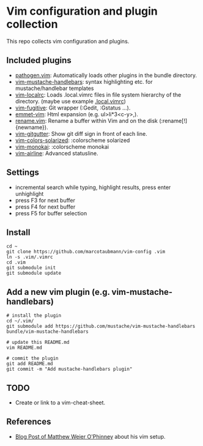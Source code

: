 Vim configuration and plugin collection
=======================================

This repo collects vim configuration and plugins.

Included plugins
----------------
  * [pathogen.vim](https://github.com/tpope/vim-pathogen): Automatically loads other plugins in the bundle directory.
  * [vim-mustache-handlebars](https://github.com/mustache/vim-mustache-handlebars): syntax highlighting etc. for mustache/handlebar templates
  * [vim-localrc](https://github.com/thinca/vim-localrc): Loads .local.vimrc files in file system hierarchy of the directory. (maybe use example [.local.vimrc](./examples/.local.vimrc))
  * [vim-fugitive](http://github.com/tpope/vim-fugitive.git): Git wrapper (:Gedit, :Gstatus ...).
  * [emmet-vim](https://github.com/mattn/emmet-vim): Html expansion (e.g. ul&gt;li\*3&lt;c-y&gt;,).
  * [rename.vim](https://github.com/danro/rename.vim): Rename a buffer within Vim and on the disk (:rename[!] {newname}).
  * [vim-gitgutter](https://github.com/airblade/vim-gitgutter): Show git diff sign in front of each line.
  * [vim-colors-solarized](https://github.com/altercation/vim-colors-solarized): :colorscheme solarized
  * [vim-monokai](https://github.com/sickill/vim-monokai): :colorscheme monokai
  * [vim-airline](https://github.com/bling/vim-airline): Advanced statusline.

Settings
--------
  * incremental search while typing, highlight results, press enter unhighlight
  * press F3 for next buffer
  * press F4 for next buffer
  * press F5 for buffer selection

Install
-------
    cd ~
    git clone https://github.com/marcotaubmann/vim-config .vim
    ln -s .vim/.vimrc
    cd .vim
    git submodule init
    git submodule update


Add a new vim plugin (e.g. vim-mustache-handlebars)
---------------------------------------------------
    # install the plugin
    cd ~/.vim/
    git submodule add https://github.com/mustache/vim-mustache-handlebars bundle/vim-mustache-handlebars

    # update this README.md
    vim README.md

    # commit the plugin
    git add README.md
    git commit -m "Add mustache-handlebars plugin"

TODO
----
  * Create or link to a vim-cheat-sheet.

References
----------
  * [Blog Post of Matthew Weier O'Phinney](https://mwop.net/blog/249-Vim-Toolbox,-2010-Edition.html) about his vim setup.

